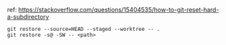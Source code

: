 ref: https://stackoverflow.com/questions/15404535/how-to-git-reset-hard-a-subdirectory

```
git restore --source=HEAD --staged --worktree -- .
git restore -s@ -SW -- <path>
```

